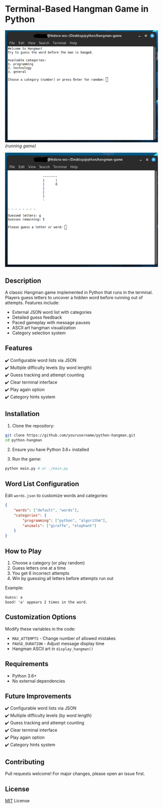 # Terminal-Based Hangman Game in Python

![Hangman Game Screenshot](scrshots/demo.png) *(running game)*  

![Hangman Game Screenshot2](scrshots/demo2.png)

## Description

A classic Hangman game implemented in Python that runs in the terminal. Players guess letters to uncover a hidden word before running out of attempts. Features include:

- External JSON word list with categories
- Detailed guess feedback
- Paced gameplay with message pauses
- ASCII art hangman visualization
- Category selection system

## Features

✔️ Configurable word lists via JSON  
✔️ Multiple difficulty levels (by word length)  
✔️ Guess tracking and attempt counting  
✔️ Clear terminal interface  
✔️ Play again option  
✔️ Category hints system  

## Installation

1. Clone the repository:
```bash
git clone https://github.com/yourusername/python-hangman.git
cd python-hangman
```

2. Ensure you have Python 3.6+ installed

3. Run the game:
```bash
python main.py # or ./main.py
```

## Word List Configuration

Edit `words.json` to customize words and categories:
```json
{
    "words": ["default", "words"],
    "categories": {
        "programming": ["python", "algorithm"],
        "animals": ["giraffe", "elephant"]
    }
}
```

## How to Play

1. Choose a category (or play random)
2. Guess letters one at a time
3. You get 6 incorrect attempts
4. Win by guessing all letters before attempts run out

Example:
```
Guess: a
Good! 'a' appears 2 times in the word.
```

## Customization Options

Modify these variables in the code:
- `MAX_ATTEMPTS` - Change number of allowed mistakes
- `PAUSE_DURATION` - Adjust message display time
- Hangman ASCII art in `display_hangman()`

## Requirements

- Python 3.6+
- No external dependencies

## Future Improvements

✔️ Configurable word lists via JSON  
✔️ Multiple difficulty levels (by word length)  
✔️ Guess tracking and attempt counting  
✔️ Clear terminal interface  
✔️ Play again option  
✔️ Category hints system  

## Contributing

Pull requests welcome! For major changes, please open an issue first.

## License

[MIT](LICENSE) License
